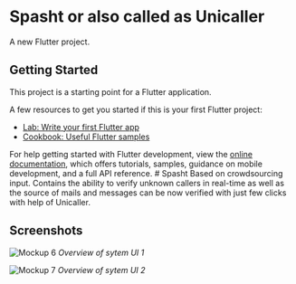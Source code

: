 # Spasht or also called as Unicaller

A new Flutter project.

## Getting Started

This project is a starting point for a Flutter application.

A few resources to get you started if this is your first Flutter project:

- [Lab: Write your first Flutter app](https://docs.flutter.dev/get-started/codelab)
- [Cookbook: Useful Flutter samples](https://docs.flutter.dev/cookbook)

For help getting started with Flutter development, view the
[online documentation](https://docs.flutter.dev/), which offers tutorials,
samples, guidance on mobile development, and a full API reference.
#   S p a s h t 
 
 
Based on crowdsourcing input. Contains the ability to verify unknown callers in real-time as well as the source of mails and messages can be now verified with just few clicks with help of Unicaller.


## Screenshots

![Mockup 6](https://github.com/SarvT/Spasht/assets/91484197/9b5ddd07-a4dd-485b-bcd3-6330db74d51c)
*Overview of sytem UI 1*


![Mockup 7](https://github.com/SarvT/Spasht/assets/91484197/7719f62c-ade7-4afa-9cf5-1c20c6530941)
*Overview of sytem UI 2*
